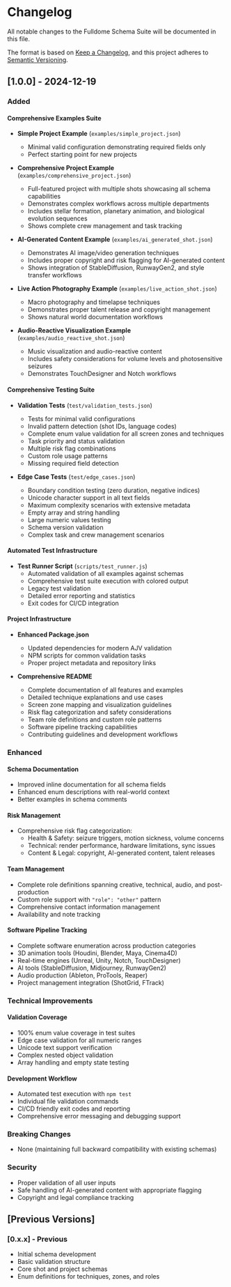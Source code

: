 # Changelog

All notable changes to the Fulldome Schema Suite will be documented in this file.

The format is based on [Keep a Changelog](https://keepachangelog.com/en/1.0.0/),
and this project adheres to [Semantic Versioning](https://semver.org/spec/v2.0.0.html).

## [1.0.0] - 2024-12-19

### Added

#### Comprehensive Examples Suite
- **Simple Project Example** (`examples/simple_project.json`)
  - Minimal valid configuration demonstrating required fields only
  - Perfect starting point for new projects
  
- **Comprehensive Project Example** (`examples/comprehensive_project.json`)
  - Full-featured project with multiple shots showcasing all schema capabilities
  - Demonstrates complex workflows across multiple departments
  - Includes stellar formation, planetary animation, and biological evolution sequences
  - Shows complete crew management and task tracking
  
- **AI-Generated Content Example** (`examples/ai_generated_shot.json`)
  - Demonstrates AI image/video generation techniques
  - Includes proper copyright and risk flagging for AI-generated content
  - Shows integration of StableDiffusion, RunwayGen2, and style transfer workflows
  
- **Live Action Photography Example** (`examples/live_action_shot.json`)
  - Macro photography and timelapse techniques
  - Demonstrates proper talent release and copyright management
  - Shows natural world documentation workflows
  
- **Audio-Reactive Visualization Example** (`examples/audio_reactive_shot.json`)
  - Music visualization and audio-reactive content
  - Includes safety considerations for volume levels and photosensitive seizures
  - Demonstrates TouchDesigner and Notch workflows

#### Comprehensive Testing Suite
- **Validation Tests** (`test/validation_tests.json`)
  - Tests for minimal valid configurations
  - Invalid pattern detection (shot IDs, language codes)
  - Complete enum value validation for all screen zones and techniques
  - Task priority and status validation
  - Multiple risk flag combinations
  - Custom role usage patterns
  - Missing required field detection

- **Edge Case Tests** (`test/edge_cases.json`)
  - Boundary condition testing (zero duration, negative indices)
  - Unicode character support in all text fields
  - Maximum complexity scenarios with extensive metadata
  - Empty array and string handling
  - Large numeric values testing
  - Schema version validation
  - Complex task and crew management scenarios

#### Automated Test Infrastructure
- **Test Runner Script** (`scripts/test_runner.js`)
  - Automated validation of all examples against schemas
  - Comprehensive test suite execution with colored output
  - Legacy test validation
  - Detailed error reporting and statistics
  - Exit codes for CI/CD integration

#### Project Infrastructure
- **Enhanced Package.json**
  - Updated dependencies for modern AJV validation
  - NPM scripts for common validation tasks
  - Proper project metadata and repository links
  
- **Comprehensive README**
  - Complete documentation of all features and examples
  - Detailed technique explanations and use cases
  - Screen zone mapping and visualization guidelines
  - Risk flag categorization and safety considerations
  - Team role definitions and custom role patterns
  - Software pipeline tracking capabilities
  - Contributing guidelines and development workflows

### Enhanced

#### Schema Documentation
- Improved inline documentation for all schema fields
- Enhanced enum descriptions with real-world context
- Better examples in schema comments

#### Risk Management
- Comprehensive risk flag categorization:
  - Health & Safety: seizure triggers, motion sickness, volume concerns
  - Technical: render performance, hardware limitations, sync issues
  - Content & Legal: copyright, AI-generated content, talent releases

#### Team Management
- Complete role definitions spanning creative, technical, audio, and post-production
- Custom role support with `"role": "other"` pattern
- Comprehensive contact information management
- Availability and note tracking

#### Software Pipeline Tracking
- Complete software enumeration across production categories
- 3D animation tools (Houdini, Blender, Maya, Cinema4D)
- Real-time engines (Unreal, Unity, Notch, TouchDesigner)
- AI tools (StableDiffusion, Midjourney, RunwayGen2)
- Audio production (Ableton, ProTools, Reaper)
- Project management integration (ShotGrid, FTrack)

### Technical Improvements

#### Validation Coverage
- 100% enum value coverage in test suites
- Edge case validation for all numeric ranges
- Unicode text support verification
- Complex nested object validation
- Array handling and empty state testing

#### Development Workflow
- Automated test execution with `npm test`
- Individual file validation commands
- CI/CD friendly exit codes and reporting
- Comprehensive error messaging and debugging support

### Breaking Changes
- None (maintaining full backward compatibility with existing schemas)

### Security
- Proper validation of all user inputs
- Safe handling of AI-generated content with appropriate flagging
- Copyright and legal compliance tracking

## [Previous Versions]

### [0.x.x] - Previous
- Initial schema development
- Basic validation structure
- Core shot and project schemas
- Enum definitions for techniques, zones, and roles 